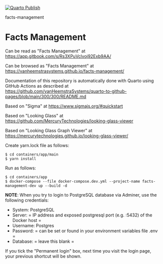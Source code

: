 [![Quarto Publish](https://github.com/vanHeemstraSystems/facts-management/actions/workflows/publish.yml/badge.svg)](https://github.com/vanHeemstraSystems/facts-management/actions/workflows/publish.yml)

facts-management
# Facts Management

Can be read as "Facts Management" at https://app.gitbook.com/s/Rs3XPuVclvoj92Exb9AA/

Can be browsed as "Facts  Management" at https://vanheemstrasystems.github.io/facts-management/

Documentation of this repository is automatically done with Quarto using GitHub Actions as described at https://github.com/vanHeemstraSystems/quarto-to-github-pages/blob/main/300/300/README.md

Based on "Sigma" at https://www.sigmajs.org/#quickstart

Based on "Looking Glass" at https://github.com/MercuryTechnologies/looking-glass-viewer

Based on "Looking Glass Graph Viewer" at https://mercurytechnologies.github.io/looking-glass-viewer/

Create yarn.lock file as follows:

```
$ cd containers/app/main
$ yarn install
```

Run as follows:

```
$ cd containers/app
$ docker-compose --file docker-compose.dev.yml --project-name facts-management-dev up --build -d
```

**NOTE**: When you try to login to PostgreSQL database via Adminer, use the following credentials:

- System: PostgreSQL
- Server: = IP address and exposed postgresql port (e.g. :5432) of the Docker host =
- Username: Postgres
- Password: = can be set or found in your environment variables file .env =
- Database: = leave this blank =

If you tick the "Permanent login" box, next time you visit the login page, your previous shortcut will be shown.
